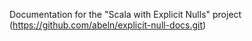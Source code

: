 Documentation for the "Scala with Explicit Nulls" project (https://github.com/abeln/explicit-null-docs.git)
